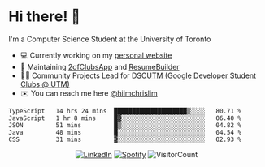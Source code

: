 # Hi there! 👋
I'm a Computer Science Student at the University of Toronto

- 💻 Currently working on my [personal website](https://hiimchrislim.co)
- 🔨 Maintaining [2ofClubsApp](https://github.com/2ofClubsApp) and [ResumeBuilder](https://github.com/hiimchrislim/ResumeBuilder)
- 👨‍💻 Community Projects Lead for [DSCUTM (Google Developer Student Clubs @ UTM)](https://dscutm.com)
- ✉️ You can reach me here [@hiimchrislim](mailto:hello@hiimchrislim.co)

<!--START_SECTION:waka-->
```text
TypeScript   14 hrs 24 mins  ████████████████████▒░░░░   80.71 % 
JavaScript   1 hr 8 mins     █▓░░░░░░░░░░░░░░░░░░░░░░░   06.40 % 
JSON         51 mins         █▒░░░░░░░░░░░░░░░░░░░░░░░   04.82 % 
Java         48 mins         █░░░░░░░░░░░░░░░░░░░░░░░░   04.54 % 
CSS          31 mins         ▓░░░░░░░░░░░░░░░░░░░░░░░░   02.93 % 
```
<!--END_SECTION:waka-->

<div align="center">
<a href="https://www.linkedin.com/in/hiimchrislim" target="_blank"><img src="https://img.shields.io/badge/LinkedIn-%230077B5.svg?&style=flat-square&logo=linkedin&logoColor=white" alt="LinkedIn"></a>
<a href="https://open.spotify.com/user/hiimchrislim" target="_blank"><img src="https://img.shields.io/badge/Spotify-%231ED760.svg?&style=flat-square&logo=spotify&logoColor=white" alt="Spotify"></a>
<img src="https://visitor-badge.glitch.me/badge?page_id=hiimchrislim.visitor-badge" alt="VisitorCount">
</div>
